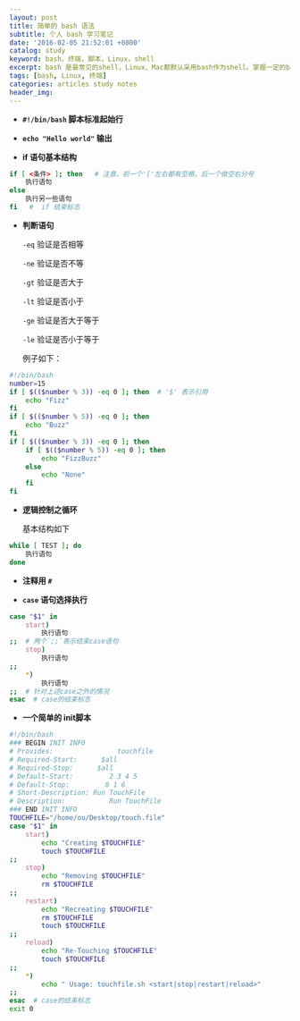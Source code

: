 ```yaml
---
layout: post
title: 简单的 bash 语法
subtitle: 个人 bash 学习笔记
date: '2016-02-05 21:52:01 +0800'
catalog: study
keyword: bash，终端，脚本，Linux，shell
excerpt: bash 是最常见的shell，Linux、Mac都默认采用bash作为shell。掌握一定的bash对于Linux和Mac的操作和学习有着重要意义。这是我个人在学习过程中总结的简单bash语法。
tags: [bash, Linux, 终端]
categories: articles study notes
header_img: 
---
```


- **`#!/bin/bash` 脚本标准起始行**

- **`echo "Hello world"` 输出**

- **if 语句基本结构**

```bash
if [ <条件> ]; then   # 注意，前一个'['左右都有空格，后一个做空右分号
    执行语句
else 
    执行另一些语句
fi   #  if 结束标志
```

- **判断语句**

    `-eq` 验证是否相等

    `-ne` 验证是否不等

    `-gt` 验证是否大于

    `-lt` 验证是否小于

    `-ge` 验证是否大于等于

    `-le` 验证是否小于等于

    例子如下：

```bash
#!/bin/bash
number=15
if [ $(($number % 3)) -eq 0 ]; then  # '$' 表示引用
    echo "Fizz"
fi
if [ $(($number % 5)) -eq 0 ]; then
    echo "Buzz"
fi
if [ $(($number % 3)) -eq 0 ]; then
    if [ $(($number % 5)) -eq 0 ]; then
        echo "FizzBuzz"
    else
        echo "None"
    fi
fi
```

- **逻辑控制之循环**

    基本结构如下

```bash
while [ TEST ]; do
    执行语句
done
```

- **注释用 `#`**

- **`case` 语句选择执行**

```bash
case "$1" in
    start)
        执行语句
;;  # 两个`;;`表示结束case语句
    stop)
        执行语句
;;
    *)
        执行语句
;;  # 针对上述case之外的情况
esac  # case的结束标志
```

- **一个简单的 init脚本**

```bash
#!/bin/bash
### BEGIN INIT INFO
# Provides:                touchfile
# Required-Start:      $all
# Required-Stop:      $all
# Default-Start:         2 3 4 5
# Default-Stop:         0 1 6
# Short-Description: Run TouchFile
# Description:           Run TouchFile
### END INIT INFO
TOUCHFILE="/home/ou/Desktop/touch.file"
case "$1" in
    start)
        echo "Creating $TOUCHFILE"
        touch $TOUCHFILE
;;
    stop)
        echo "Removing $TOUCHFILE"
        rm $TOUCHFILE
;;
    restart)
        echo "Recreating $TOUCHFILE"
        rm $TOUCHFILE
        touch $TOUCHFILE
;;
    reload)
        echo "Re-Touching $TOUCHFILE"
        touch $TOUCHFILE
;;
    *)
        echo " Usage: touchfile.sh <start|stop|restart|reload>"
;;
esac  # case的结束标志
exit 0

```


